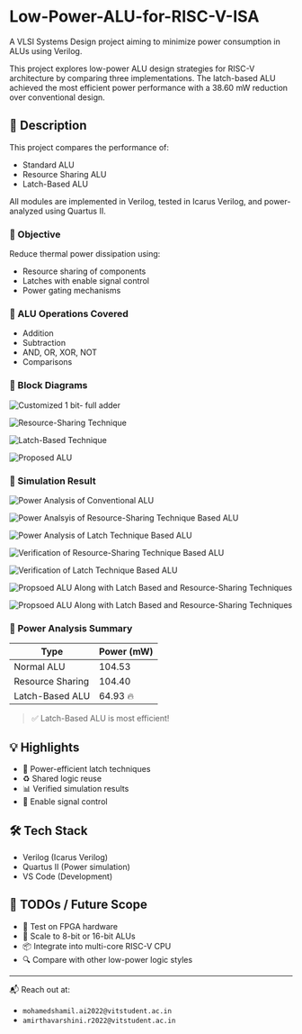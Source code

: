 # Low-Power-ALU-for-RISC-V-ISA

A VLSI Systems Design project aiming to minimize power consumption in ALUs using Verilog.

This project explores low-power ALU design strategies for RISC-V architecture by comparing three implementations. The latch-based ALU achieved the most efficient power performance with a 38.60 mW reduction over conventional design.

## 📘 Description

This project compares the performance of:
- Standard ALU
- Resource Sharing ALU
- Latch-Based ALU

All modules are implemented in Verilog, tested in Icarus Verilog, and power-analyzed using Quartus II.

### 🔎 Objective

Reduce thermal power dissipation using:
- Resource sharing of components
- Latches with enable signal control
- Power gating mechanisms

### 🧪 ALU Operations Covered

- Addition
- Subtraction
- AND, OR, XOR, NOT
- Comparisons

### 🧪 Block Diagrams

![Customized 1 bit- full adder](![image](https://github.com/user-attachments/assets/24ab4e19-bd39-4ad7-89ee-7e45276bb40b))

![Resource-Sharing Technique](![image](https://github.com/user-attachments/assets/8025cf80-b6b9-4516-93cc-26eb5ba09934))

![Latch-Based Technique](![image](https://github.com/user-attachments/assets/8861cfbe-a35a-490b-97d4-12f271d19ace))

![Proposed ALU](![image](https://github.com/user-attachments/assets/1bf2a72f-a829-4e16-9b80-4ec170d44919))

### 🧪 Simulation Result

![Power Analysis of Conventional ALU](![image](https://github.com/user-attachments/assets/e6c66328-9020-4d4a-aec3-64b7e5903058))

![Power Analsyis of Resource-Sharing Technique Based ALU](![image](https://github.com/user-attachments/assets/41bf34cd-4627-40af-8b7f-db98dc9b15cc))

![Power Analysis of Latch Technique Based ALU](![image](https://github.com/user-attachments/assets/f1dbbada-44ad-4bf1-b3f1-1ed9b766da3f))

![Verification of Resource-Sharing Technique Based ALU](![image](https://github.com/user-attachments/assets/2bc7642b-cf99-4136-9e34-76c076b50f2e))

![Verification of Latch Technique Based ALU](![image](https://github.com/user-attachments/assets/76112bf6-444f-4ac6-a0bc-d5ddcec258a5))

![Propsoed ALU Along with Latch Based and Resource-Sharing Techniques](![image](https://github.com/user-attachments/assets/d12c9772-5478-41c7-9347-9d7a7c3d7410))

![Propsoed ALU Along with Latch Based and Resource-Sharing Techniques](![image](https://github.com/user-attachments/assets/f07fde62-b2f0-4001-adf0-bea1f735fa4c))



### 🔋 Power Analysis Summary

| Type              | Power (mW) |
|-------------------|------------|
| Normal ALU        | 104.53     |
| Resource Sharing  | 104.40     |
| Latch-Based ALU   | 64.93 🔥   |

> ✅ Latch-Based ALU is most efficient!

## 💡 Highlights

- 🔌 Power-efficient latch techniques
- ♻️ Shared logic reuse
- 📊 Verified simulation results
- 🔐 Enable signal control

## 🛠️ Tech Stack

- Verilog (Icarus Verilog)
- Quartus II (Power simulation)
- VS Code (Development)

## 🚧 TODOs / Future Scope

- 🧱 Test on FPGA hardware
- 📏 Scale to 8-bit or 16-bit ALUs
- 📦 Integrate into multi-core RISC-V CPU
- 🔍 Compare with other low-power logic styles

---

📬 Reach out at:
- `mohamedshamil.ai2022@vitstudent.ac.in`
- `amirthavarshini.r2022@vitstudent.ac.in`

